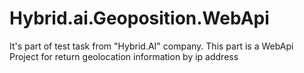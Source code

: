 # Hybrid.ai.Geoposition.WebApi
It's part of test task from "Hybrid.AI" company. This part is a WebApi Project for return geolocation information by ip address
